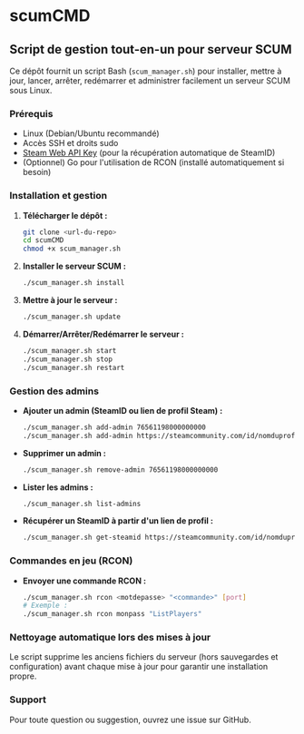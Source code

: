 # scumCMD

## Script de gestion tout-en-un pour serveur SCUM

Ce dépôt fournit un script Bash (`scum_manager.sh`) pour installer, mettre à jour, lancer, arrêter, redémarrer et administrer facilement un serveur SCUM sous Linux.

### Prérequis

- Linux (Debian/Ubuntu recommandé)
- Accès SSH et droits sudo
- [Steam Web API Key](https://steamcommunity.com/dev/apikey) (pour la récupération automatique de SteamID)
- (Optionnel) Go pour l'utilisation de RCON (installé automatiquement si besoin)

### Installation et gestion

1. **Télécharger le dépôt :**
   ```bash
   git clone <url-du-repo>
   cd scumCMD
   chmod +x scum_manager.sh
   ```

2. **Installer le serveur SCUM :**
   ```bash
   ./scum_manager.sh install
   ```

3. **Mettre à jour le serveur :**
   ```bash
   ./scum_manager.sh update
   ```

4. **Démarrer/Arrêter/Redémarrer le serveur :**
   ```bash
   ./scum_manager.sh start
   ./scum_manager.sh stop
   ./scum_manager.sh restart
   ```

### Gestion des admins

- **Ajouter un admin (SteamID ou lien de profil Steam) :**
  ```bash
  ./scum_manager.sh add-admin 76561198000000000
  ./scum_manager.sh add-admin https://steamcommunity.com/id/nomduprofil
  ```

- **Supprimer un admin :**
  ```bash
  ./scum_manager.sh remove-admin 76561198000000000
  ```

- **Lister les admins :**
  ```bash
  ./scum_manager.sh list-admins
  ```

- **Récupérer un SteamID à partir d'un lien de profil :**
  ```bash
  ./scum_manager.sh get-steamid https://steamcommunity.com/id/nomduprofil
  ```

### Commandes en jeu (RCON)

- **Envoyer une commande RCON :**
  ```bash
  ./scum_manager.sh rcon <motdepasse> "<commande>" [port]
  # Exemple :
  ./scum_manager.sh rcon monpass "ListPlayers"
  ```

### Nettoyage automatique lors des mises à jour

Le script supprime les anciens fichiers du serveur (hors sauvegardes et configuration) avant chaque mise à jour pour garantir une installation propre.

### Support

Pour toute question ou suggestion, ouvrez une issue sur GitHub.

